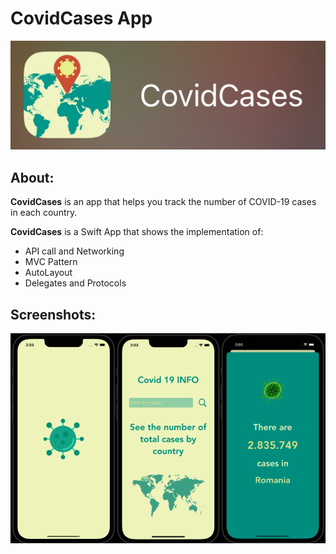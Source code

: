 # CovidCases App

![](./images/CC_logo.png)
## About:
**CovidCases** is an app that helps you track the number of COVID-19 cases in each country.

**CovidCases** is a Swift App that shows the implementation of:
- API call and Networking
- MVC Pattern
- AutoLayout
- Delegates and Protocols
## Screenshots:
![](./images/CC_all.png)
